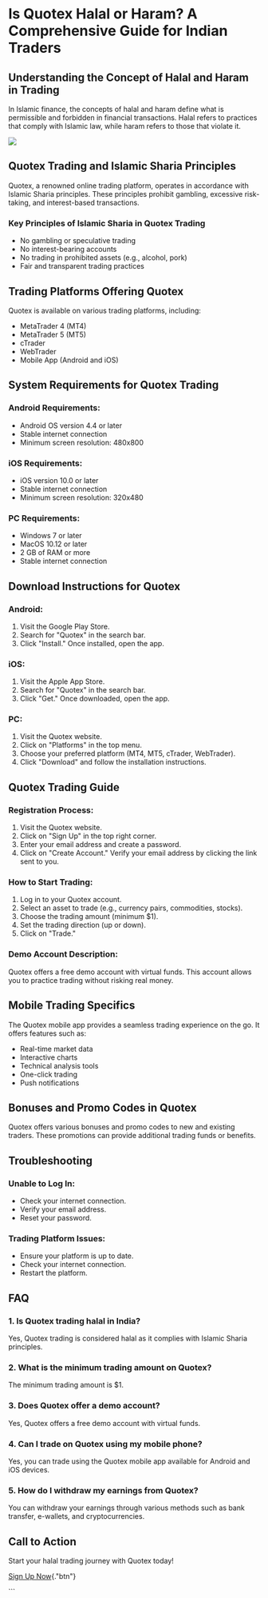 # Is Quotex Halal or Haram? A Comprehensive Guide for Indian Traders

## Understanding the Concept of Halal and Haram in Trading

In Islamic finance, the concepts of halal and haram define what is
permissible and forbidden in financial transactions. Halal refers to
practices that comply with Islamic law, while haram refers to those that
violate it.

[![](https://static.quotex.io/files/4_en/300_250.jpg)](https://traff.sbs/brokerqxlid)

## Quotex Trading and Islamic Sharia Principles

Quotex, a renowned online trading platform, operates in accordance with
Islamic Sharia principles. These principles prohibit gambling, excessive
risk-taking, and interest-based transactions.

### Key Principles of Islamic Sharia in Quotex Trading

-   No gambling or speculative trading
-   No interest-bearing accounts
-   No trading in prohibited assets (e.g., alcohol, pork)
-   Fair and transparent trading practices

## Trading Platforms Offering Quotex

Quotex is available on various trading platforms, including:

-   MetaTrader 4 (MT4)
-   MetaTrader 5 (MT5)
-   cTrader
-   WebTrader
-   Mobile App (Android and iOS)

## System Requirements for Quotex Trading

### Android Requirements:

-   Android OS version 4.4 or later
-   Stable internet connection
-   Minimum screen resolution: 480x800

### iOS Requirements:

-   iOS version 10.0 or later
-   Stable internet connection
-   Minimum screen resolution: 320x480

### PC Requirements:

-   Windows 7 or later
-   MacOS 10.12 or later
-   2 GB of RAM or more
-   Stable internet connection

## Download Instructions for Quotex

### Android:

1.  Visit the Google Play Store.
2.  Search for "Quotex" in the search bar.
3.  Click "Install." Once installed, open the app.

### iOS:

1.  Visit the Apple App Store.
2.  Search for "Quotex" in the search bar.
3.  Click "Get." Once downloaded, open the app.

### PC:

1.  Visit the Quotex website.
2.  Click on "Platforms" in the top menu.
3.  Choose your preferred platform (MT4, MT5, cTrader, WebTrader).
4.  Click "Download" and follow the installation instructions.

## Quotex Trading Guide

### Registration Process:

1.  Visit the Quotex website.
2.  Click on "Sign Up" in the top right corner.
3.  Enter your email address and create a password.
4.  Click on "Create Account." Verify your email address by
    clicking the link sent to you.

### How to Start Trading:

1.  Log in to your Quotex account.
2.  Select an asset to trade (e.g., currency pairs, commodities,
    stocks).
3.  Choose the trading amount (minimum \$1).
4.  Set the trading direction (up or down).
5.  Click on "Trade."

### Demo Account Description:

Quotex offers a free demo account with virtual funds. This account
allows you to practice trading without risking real money.

## Mobile Trading Specifics

The Quotex mobile app provides a seamless trading experience on the go.
It offers features such as:

-   Real-time market data
-   Interactive charts
-   Technical analysis tools
-   One-click trading
-   Push notifications

## Bonuses and Promo Codes in Quotex

Quotex offers various bonuses and promo codes to new and existing
traders. These promotions can provide additional trading funds or
benefits.

## Troubleshooting

### Unable to Log In:

-   Check your internet connection.
-   Verify your email address.
-   Reset your password.

### Trading Platform Issues:

-   Ensure your platform is up to date.
-   Check your internet connection.
-   Restart the platform.

## FAQ

### 1. Is Quotex trading halal in India?

Yes, Quotex trading is considered halal as it complies with Islamic
Sharia principles.

### 2. What is the minimum trading amount on Quotex?

The minimum trading amount is \$1.

### 3. Does Quotex offer a demo account?

Yes, Quotex offers a free demo account with virtual funds.

### 4. Can I trade on Quotex using my mobile phone?

Yes, you can trade using the Quotex mobile app available for Android and
iOS devices.

### 5. How do I withdraw my earnings from Quotex?

You can withdraw your earnings through various methods such as bank
transfer, e-wallets, and cryptocurrencies.

## Call to Action

Start your halal trading journey with Quotex today!

[Sign Up
Now](\%22https://broker-qx.pro/sign-up/?lid=1102511\%22){."btn"}

\`\`\`

